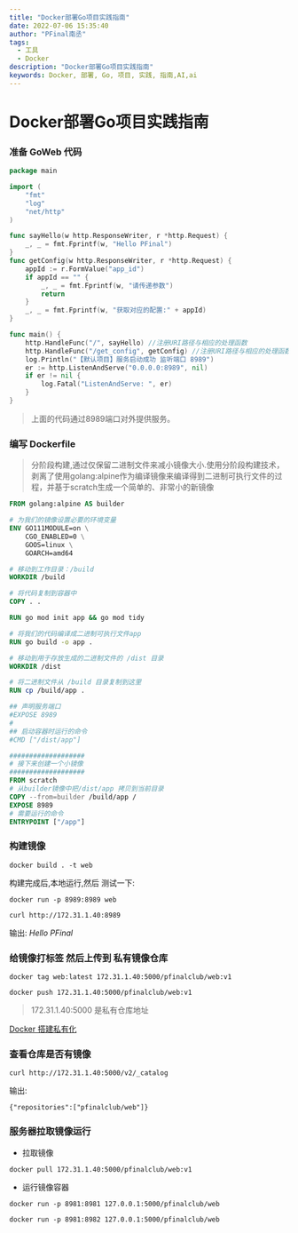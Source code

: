 ```yaml
---
title: "Docker部署Go项目实践指南"
date: 2022-07-06 15:35:40
author: "PFinal南丞"
tags:
  - 工具
  - Docker
description: "Docker部署Go项目实践指南"
keywords: Docker, 部署, Go, 项目, 实践, 指南,AI,ai
---
```


# Docker部署Go项目实践指南

### 准备 GoWeb 代码

```Go
package main

import (
	"fmt"
	"log"
	"net/http"
)

func sayHello(w http.ResponseWriter, r *http.Request) {
	_, _ = fmt.Fprintf(w, "Hello PFinal")
}
func getConfig(w http.ResponseWriter, r *http.Request) {
	appId := r.FormValue("app_id")
	if appId == "" {
		_, _ = fmt.Fprintf(w, "请传递参数")
		return
	}
	_, _ = fmt.Fprintf(w, "获取对应的配置:" + appId)
}

func main() {
	http.HandleFunc("/", sayHello) //注册URI路径与相应的处理函数
	http.HandleFunc("/get_config", getConfig) //注册URI路径与相应的处理函数
	log.Println("【默认项目】服务启动成功 监听端口 8989")
	er := http.ListenAndServe("0.0.0.0:8989", nil)
	if er != nil {
		log.Fatal("ListenAndServe: ", er)
	}
}

```
> 上面的代码通过8989端口对外提供服务。

### 编写 Dockerfile

> 分阶段构建,通过仅保留二进制文件来减小镜像大小.使用分阶段构建技术，剥离了使用golang:alpine作为编译镜像来编译得到二进制可执行文件的过程，并基于scratch生成一个简单的、非常小的新镜像

```Dockerfile
FROM golang:alpine AS builder

# 为我们的镜像设置必要的环境变量
ENV GO111MODULE=on \
    CGO_ENABLED=0 \
    GOOS=linux \
    GOARCH=amd64

# 移动到工作目录：/build
WORKDIR /build

# 将代码复制到容器中
COPY . .

RUN go mod init app && go mod tidy

# 将我们的代码编译成二进制可执行文件app
RUN go build -o app .

# 移动到用于存放生成的二进制文件的 /dist 目录
WORKDIR /dist

# 将二进制文件从 /build 目录复制到这里
RUN cp /build/app .

## 声明服务端口
#EXPOSE 8989
#
## 启动容器时运行的命令
#CMD ["/dist/app"]

###################
# 接下来创建一个小镜像
###################
FROM scratch
# 从builder镜像中把/dist/app 拷贝到当前目录
COPY --from=builder /build/app /
EXPOSE 8989
# 需要运行的命令
ENTRYPOINT ["/app"]

```

### 构建镜像 

```shell
docker build . -t web
```
构建完成后,本地运行,然后 测试一下:

```shell
docker run -p 8989:8989 web

```

```
curl http://172.31.1.40:8989 

```
输出: *Hello PFinal*

### 给镜像打标签 然后上传到 私有镜像仓库

```
docker tag web:latest 172.31.1.40:5000/pfinalclub/web:v1

docker push 172.31.1.40:5000/pfinalclub/web:v1

```

> 172.31.1.40:5000  是私有仓库地址

[Docker 搭建私有化](https://yeasy.gitbook.io/docker_practice/repository/registry)


### 查看仓库是否有镜像

```
curl http://172.31.1.40:5000/v2/_catalog
```
输出:

```
{"repositories":["pfinalclub/web"]}
```

### 服务器拉取镜像运行

- 拉取镜像

```
docker pull 172.31.1.40:5000/pfinalclub/web:v1

```
- 运行镜像容器

```
docker run -p 8981:8981 127.0.0.1:5000/pfinalclub/web

docker run -p 8981:8982 127.0.0.1:5000/pfinalclub/web

```

